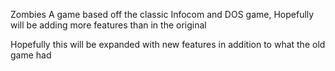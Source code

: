  Zombies
A game based off the classic Infocom and DOS game, Hopefully will be adding more features than in the original


Hopefully this will be expanded with new features in addition to what the old game had
